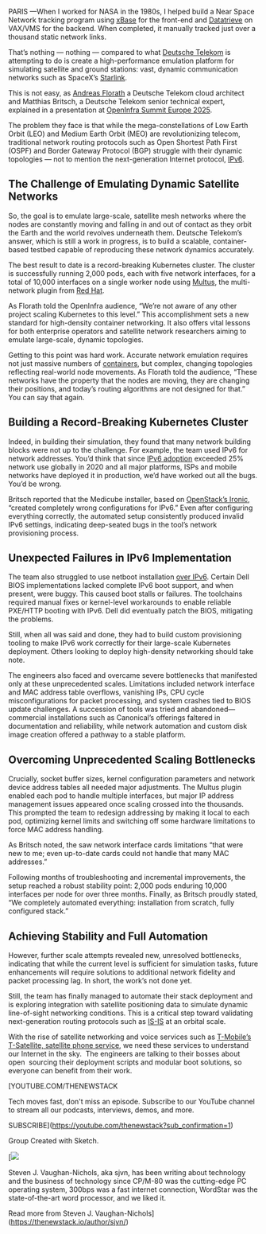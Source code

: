 PARIS —When I worked for NASA in the 1980s, I helped build a Near Space Network tracking program using [xBase](https://en.wikipedia.org/wiki/XBase) for the front-end and [Datatrieve](https://products.vmssoftware.com/datatrieve) on VAX/VMS for the backend. When completed, it manually tracked just over a thousand static network links.

That’s nothing — nothing — compared to what [Deutsche Telekom](https://www.telekom.com/) is attempting to do is create a high-performance emulation platform for simulating satellite and ground stations: vast, dynamic communication networks such as SpaceX’s [Starlink](https://www.starlink.com/fr?srsltid=AfmBOor4cOvUEpw_mRdkjxuTxCKKtsB1k094-kTKDDN5DoWfdv0OfsrG).

This is not easy, as [Andreas Florath](https://be.linkedin.com/in/andreas-florath-1252a8140) a Deutsche Telekom cloud architect and Matthias Britsch, a Deutsche Telekom senior technical expert, explained in a presentation at [OpenInfra Summit Europe 2025](https://summit2025.openinfra.org/).

The problem they face is that while the mega-constellations of Low Earth Orbit (LEO) and Medium Earth Orbit (MEO) are revolutionizing telecom, traditional network routing protocols such as Open Shortest Path First (OSPF) and Border Gateway Protocol (BGP) struggle with their dynamic topologies — not to mention the next-generation Internet protocol, [IPv6](https://thenewstack.io/why-is-ipv6-adoption-slow/).

## The Challenge of Emulating Dynamic Satellite Networks

So, the goal is to emulate large-scale, satellite mesh networks where the nodes are constantly moving and falling in and out of contact as they orbit the Earth and the world revolves underneath them. Deutsche Telekom’s answer, which is still a work in progress, is to build a scalable, container-based testbed capable of reproducing these network dynamics accurately.

The best result to date is a record-breaking Kubernetes cluster. The cluster is successfully running 2,000 pods, each with five network interfaces, for a total of 10,000 interfaces on a single worker node using [Multus](https://www.redhat.com/en/blog/demystifying-multus), the multi-network plugin from [Red Hat](https://www.openshift.com/try?utm_content=inline+mention).

As Florath told the OpenInfra audience, “We’re not aware of any other project scaling Kubernetes to this level.” This accomplishment sets a new standard for high-density container networking. It also offers vital lessons for both enterprise operators and satellite network researchers aiming to emulate large-scale, dynamic topologies.

Getting to this point was hard work. Accurate network emulation requires not just massive numbers of [containers](https://thenewstack.io/introduction-to-containers/), but complex, changing topologies reflecting real-world node movements. As Florath told the audience, “These networks have the property that the nodes are moving, they are changing their positions, and today’s routing algorithms are not designed for that.” You can say that again.

## Building a Record-Breaking Kubernetes Cluster

Indeed, in building their simulation, they found that many network building blocks were not up to the challenge. For example, the team used IPv6 for network addresses. You’d think that since [IPv6 adoption](https://thenewstack.io/mythbusting-ipv6-why-adoption-lags-and-what-will-change-it/) exceeded 25% network use globally in 2020 and all major platforms, ISPs and mobile networks have deployed it in production, we’d have worked out all the bugs. You’d be wrong.

Britsch reported that the Medicube installer, based on [OpenStack’s Ironic](https://docs.openstack.org/ironic/latest/), “created completely wrong configurations for IPv6.” Even after configuring everything correctly, the automated setup consistently produced invalid IPv6 settings, indicating deep-seated bugs in the tool’s network provisioning process.

## Unexpected Failures in IPv6 Implementation

The team also struggled to use netboot installation [over IPv6](https://thenewstack.io/kubernetes-warms-up-to-ipv6/). Certain Dell BIOS implementations lacked complete IPv6 boot support, and when present, were buggy. This caused boot stalls or failures. The toolchains required manual fixes or kernel-level workarounds to enable reliable PXE/HTTP booting with IPv6. Dell did eventually patch the BIOS, mitigating the problems.

Still, when all was said and done, they had to build custom provisioning tooling to make IPv6 work correctly for their large-scale Kubernetes deployment. Others looking to deploy high-density networking should take note.

The engineers also faced and overcame severe bottlenecks that manifested only at these unprecedented scales. Limitations included network interface and MAC address table overflows, vanishing IPs, CPU cycle misconfigurations for packet processing, and system crashes tied to BIOS update challenges. A succession of tools was tried and abandoned—commercial installations such as Canonical’s offerings faltered in documentation and reliability, while network automation and custom disk image creation offered a pathway to a stable platform.

## Overcoming Unprecedented Scaling Bottlenecks

Crucially, socket buffer sizes, kernel configuration parameters and network device address tables all needed major adjustments. The Multus plugin enabled each pod to handle multiple interfaces, but major IP address management issues appeared once scaling crossed into the thousands. This prompted the team to redesign addressing by making it local to each pod, optimizing kernel limits and switching off some hardware limitations to force MAC address handling.

As Britsch noted, the saw network interface cards limitations “that were new to me; even up-to-date cards could not handle that many MAC addresses.”

Following months of troubleshooting and incremental improvements, the setup reached a robust stability point: 2,000 pods enduring 10,000 interfaces per node for over three months. Finally, as Britsch proudly stated, “We completely automated everything: installation from scratch, fully configured stack.”

## Achieving Stability and Full Automation

However, further scale attempts revealed new, unresolved bottlenecks, indicating that while the current level is sufficient for simulation tasks, future enhancements will require solutions to additional network fidelity and packet processing lag. In short, the work’s not done yet.

Still, the team has finally managed to automate their stack deployment and is exploring integration with satellite positioning data to simulate dynamic line-of-sight networking conditions. This is a critical step toward validating next-generation routing protocols such as [IS-IS](https://networklessons.com/is-is/introduction-to-is-is) at an orbital scale.

With the rise of satellite networking and voice services such as [T-Mobile’s T-Satellite, satellite phone service](https://www.t-mobile.com/coverage/satellite-phone-service), we need these services to understand our Internet in the sky.  The engineers are talking to their bosses about open  sourcing their deployment scripts and modular boot solutions, so everyone can benefit from their work.

[YOUTUBE.COM/THENEWSTACK

Tech moves fast, don't miss an episode. Subscribe to our YouTube
channel to stream all our podcasts, interviews, demos, and more.

SUBSCRIBE](https://youtube.com/thenewstack?sub_confirmation=1)

Group
Created with Sketch.

[![](https://cdn.thenewstack.io/media/2023/03/cee63948-cropped-8a0b5c52-steven-vaughan-nichols.jpg)

Steven J. Vaughan-Nichols, aka sjvn, has been writing about technology and the business of technology since CP/M-80 was the cutting-edge PC operating system, 300bps was a fast internet connection, WordStar was the state-of-the-art word processor, and we liked it.

Read more from Steven J. Vaughan-Nichols](https://thenewstack.io/author/sjvn/)